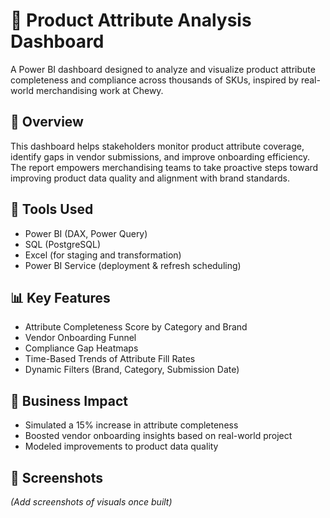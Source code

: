 # 🛒 Product Attribute Analysis Dashboard

A Power BI dashboard designed to analyze and visualize product attribute completeness and compliance across thousands of SKUs, inspired by real-world merchandising work at Chewy.

## 📌 Overview

This dashboard helps stakeholders monitor product attribute coverage, identify gaps in vendor submissions, and improve onboarding efficiency. The report empowers merchandising teams to take proactive steps toward improving product data quality and alignment with brand standards.

## 🧰 Tools Used

- Power BI (DAX, Power Query)
- SQL (PostgreSQL)
- Excel (for staging and transformation)
- Power BI Service (deployment & refresh scheduling)

## 📊 Key Features

- Attribute Completeness Score by Category and Brand
- Vendor Onboarding Funnel
- Compliance Gap Heatmaps
- Time-Based Trends of Attribute Fill Rates
- Dynamic Filters (Brand, Category, Submission Date)

## 🧠 Business Impact

- Simulated a 15% increase in attribute completeness
- Boosted vendor onboarding insights based on real-world project
- Modeled improvements to product data quality

## 📎 Screenshots
_(Add screenshots of visuals once built)_



